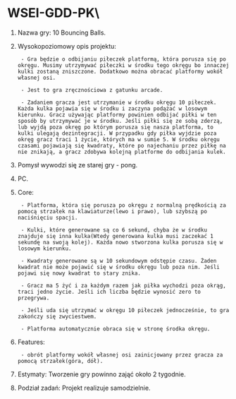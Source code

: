 # WSEI-GDD-PK\

1. Nazwa gry: 10 Bouncing Balls.

2. Wysokopoziomowy opis projektu: 

        - Gra będzie o odbijaniu piłeczek platformą, która porusza się po okręgu. Musimy utrzymywać piłeczki w środku tego okręgu bo innaczej kulki zostaną zniszczone. Dodatkowo można obracać platformy wokół własnej osi.
        
        - Jest to gra zręcznościowa z gatunku arcade.
        
        - Zadaniem gracza jest utrzymanie w środku okręgu 10 piłeczek. Każda kulka pojawia się w środku i zaczyna podążać w losowym kierunku. Gracz używając platformy powinien odbijać piłki w ten sposób by utrzymywać je w środku. Jeśli piłki się ze sobą zderzą, lub wyjdą poza okręg po którym porusza się nasza platforma, to kulki ulegają dezintegracji. W przypadku gdy piłka wyjdzie poza okręg gracz traci 1 życie, których ma w sumie 5. W środku okręgu czasami pojawiają się kwadraty, które po najechaniu przez piłkę na nie znikają, a gracz zdobywa kolejną platforme do odbijania kulek.

3. Pomysł wywodzi się ze starej gry - pong.

4. PC.

5. Core:
        
        - Platforma, która się porusza po okręgu z normalną prędkością za pomocą strzałek na klawiaturze(lewo i prawo), lub szybszą po naciśnięciu spacji.
        
        - Kulki, które generowane są co 6 sekund, chyba że w środku znajduje się inna kulka(Wtedy generowana kulka musi zaczekać 1 sekundę na swoją kolej). Każda nowo stworzona kulka porusza się w losowym kierunku.
        
        - Kwadraty generowane są w 10 sekundowym odstępie czasu. Żaden kwadrat nie może pojawić się w środku okręgu lub poza nim. Jeśli pojawi się nowy kwadrat to stary znika.
        
        - Gracz ma 5 żyć i za każdym razem jak piłka wychodzi poza okrąg, traci jedno życie. Jeśli ich liczba będzie wynosić zero to przegrywa.
        
        - Jeśli uda się utrzymać w okręgu 10 piłeczek jednocześnie, to gra zakończy się zwyciestwem.
        
        - Platforma automatycznie obraca się w stronę środka okręgu.

6. Features:

        - obrót platformy wokół własnej osi zainicjowany przez gracza za pomocą strzałek(góra, dół).

7. Estymaty: Tworzenie gry powinno zająć około 2 tygodnie.

8. Podział zadań: Projekt realizuje samodzielnie.


        
